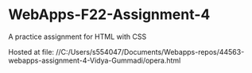 # WebApps-F22-Assignment-4
A practice assignment for HTML with CSS

Hosted at file: //C:/Users/s554047/Documents/Webapps-repos/44563-webapps-assignment-4-Vidya-Gummadi/opera.html
